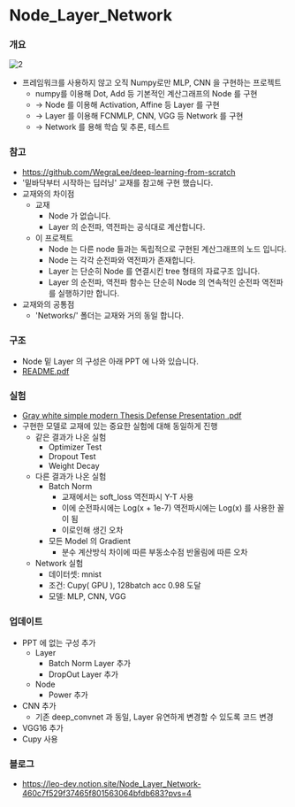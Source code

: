 # Node_Layer_Network
### 개요
![2](https://github.com/dinleo/Node_Layer_Network/assets/81561645/11e17dcd-1fc2-42f2-9663-05fa1e10f759)
- 프레임워크를 사용하지 않고 오직 Numpy로만 MLP, CNN 을 구현하는 프로젝트
    - numpy를 이용해 Dot, Add 등 기본적인 계산그래프의 Node 를 구현
    - → Node 를 이용해 Activation, Affine 등 Layer 를 구현
    - → Layer 를 이용해 FCNMLP, CNN, VGG 등 Network 를 구현
    - → Network 를 용해 학습 및 추론, 테스트

### 참고

- https://github.com/WegraLee/deep-learning-from-scratch
- '밑바닥부터 시작하는 딥러닝' 교재를 참고해 구현 했습니다.
- 교재와의 차이점
    - 교재
        - Node 가 없습니다.
        - Layer 의 순전파, 역전파는 공식대로 계산합니다.
    - 이 프로젝트
        - Node 는 다른 node 들과는 독립적으로 구현된 계산그래프의 노드 입니다.
        - Node 는 각각 순전파와 역전파가 존재합니다.
        - Layer 는 단순히 Node 를 연결시킨 tree 형태의 자료구조 입니다.
        - Layer 의 순전파, 역전파 함수는 단순히 Node 의 연속적인 순전파 역전파를 실행하기만 합니다.
- 교재와의 공통점
    - 'Networks/' 폴더는 교재와 거의 동일 합니다.

### 구조

- Node 밑 Layer 의 구성은 아래 PPT 에 나와 있습니다.
- [README.pdf](https://github.com/dinleo/Node_Layer_Network/files/12300985/README.pdf)

### 실험

- [Gray white simple modern Thesis Defense Presentation .pdf](https://s3-us-west-2.amazonaws.com/secure.notion-static.com/95332546-857b-48f5-8d93-82a3d7e98eab/Gray_white_simple_modern_Thesis_Defense_Presentation_.pdf)
- 구현한 모델로 교재에 있는 중요한 실험에 대해 동일하게 진행
    - 같은 결과가 나온 실험
        - Optimizer Test
        - Dropout Test
        - Weight Decay
    - 다른 결과가 나온 실험
        - Batch Norm
            - 교재에서는 soft_loss 역전파시 Y-T 사용
            - 이에 순전파시에는 Log(x + 1e-7) 역전파시에는 Log(x) 를 사용한 꼴이 됨
            - 이로인해 생긴 오차
        - 모든 Model 의 Gradient
            - 분수 계산방식 차이에 따른 부동소수점 반올림에 따른 오차
    - Network 실험
        - 데이터셋: mnist
        - 조건: Cupy( GPU ), 128batch acc 0.98 도달
        - 모델: MLP, CNN, VGG
### 업데이트

- PPT 에 없는 구성 추가
    - Layer
        - Batch Norm Layer 추가
        - DropOut Layer 추가
    - Node
        - Power 추가
- CNN 추가
    - 기존 deep_convnet 과 동일, Layer 유연하게 변경할 수 있도록 코드 변경
- VGG16 추가
- Cupy 사용

### 블로그

- https://leo-dev.notion.site/Node_Layer_Network-460c7f529f37465f801563064bfdb683?pvs=4
